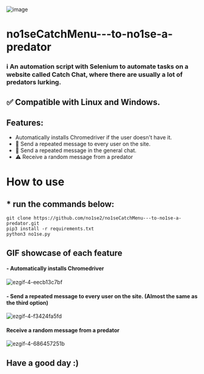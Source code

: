 ![image](https://github.com/user-attachments/assets/09394ed5-cc33-4e16-8787-caf12f079e54)

# no1seCatchMenu---to-no1se-a-predator
### ℹ️ An automation script with Selenium to automate tasks on a website called Catch Chat, where there are usually a lot of predators lurking.

## ✅ Compatible with Linux and Windows.

## Features:
- Automatically installs Chromedriver if the user doesn't have it.
- 🔁 Send a repeated message to every user on the site.
- 💬 Send a repeated message in the general chat.
- ⚠️ Receive a random message from a predator
  
# How to use
## * run the commands below:
```
git clone https://github.com/no1se2/no1seCatchMenu---to-no1se-a-predator.git
pip3 install -r requirements.txt
python3 no1se.py
```

## GIF showcase of each feature

#### - Automatically installs Chromedriver
![ezgif-4-eecb13c7bf](https://github.com/no1se2/no1seCatchMenu---to-no1se-a-predator/assets/98566890/8d527043-7f6f-4697-a09a-457198e05c31)

#### - Send a repeated message to every user on the site. (Almost the same as the third option)
![ezgif-4-f3424fa5fd](https://github.com/no1se2/no1seCatchMenu---to-no1se-a-predator/assets/98566890/87e5ec59-29fa-46de-a265-143bab03620e)

#### Receive a random message from a predator
![ezgif-4-686457251b](https://github.com/no1se2/no1seCatchMenu---to-no1se-a-predator/assets/98566890/5bc46344-1028-4057-83da-7e19af7ae3cb)

## Have a good day :)





















